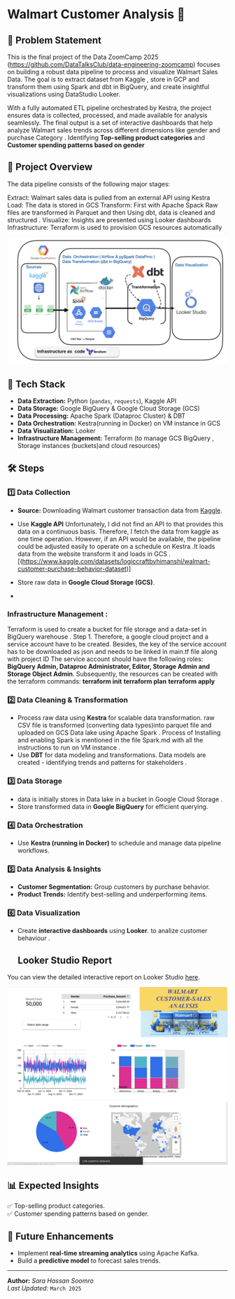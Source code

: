 

# Walmart Customer Analysis 🚀  

## 📖 Problem Statement 
This is the final project of the Data ZoomCamp 2025 (https://github.com/DataTalksClub/data-engineering-zoomcamp) focuses on building a robust data pipeline to process and visualize Walmart Sales Data. The goal is to extract  dataset from Kaggle ,  store in GCP and transform them using Spark and dbt in BigQuery, and create insightful visualizations using DataStudio Looker.

With a fully automated ETL pipeline orchestrated by Kestra, the project ensures data is collected, processed, and made available for analysis seamlessly. The final output is a set of interactive dashboards that help analyze Walmart sales trends across different dimensions like gender and  purchase Category . Identifying  **Top-selling product categories** and **Customer spending patterns based on gender**

 
 
## 📖 Project Overview
The data pipeline consists of the following major stages:

Extract: Walmart sales data is pulled from an external API using Kestra
Load: The data is stored in GCS 
Transform: First with Apache Spack Raw files are transformed in Parquet and then Using dbt, data is cleaned and structured .
Visualize: Insights are presented using Looker  dashboards
Infrastructure: Terraform is used to provision GCS resources automatically


![Project Overview](https://github.com/sara-soomro/Project/blob/main/project-overview.png?raw=true)


## 🔹 Tech Stack  
- **Data Extraction:** Python (`pandas`, `requests`), Kaggle API  
- **Data Storage:** Google BigQuery & Google Cloud Storage (GCS)  
- **Data Processing:** Apache Spark (Dataproc Cluster) & DBT  
- **Data Orchestration:** Kestra(running in Docker) on VM instance in GCS 
- **Data Visualization:** Looker
- **Infrastructure Management:** Terraform (to manage GCS BigQuery , Storage instances (buckets)and cloud resources)

## 🛠 Steps  

### 1️⃣ Data Collection  
- **Source:** Downloading Walmart customer transaction data from [Kaggle](https://www.kaggle.com/).  
- Use **Kaggle API** 
 Unfortunately, I did not find an API to that provides this data on a continuous basis. Therefore, I fetch the data from kaggle as one time operation. However, if an API would be available, the pipeline could be adjusted easily to operate on a schedule on Kestra .It loads data from the website transform it and loads in GCS .
 [(https://www.kaggle.com/datasets/logiccraftbyhimanshi/walmart-customer-purchase-behavior-dataset)]

- Store raw data in **Google Cloud Storage (GCS)**.
- 
###  Infrastructure Management :
Terraform is used to create a  bucket for file storage and a  data-set in  BigQuery warehouse .
Step 1.  Therefore, a google cloud project and a service account have to be created.
Besides, the key of the service account has to be downloaded as json and needs to be linked in main.tf file along with project ID
The service account should have the following roles: **BigQuery Admin, Dataproc Administrator, Editor, Storage Admin and Storage Object Admin**. 
Subsequently, the resources can be created with the terraform commands:
**terraform init**
**terraform plan**
**terraform apply**

### 2️⃣ Data Cleaning & Transformation  
- Process raw data using **Kestra** for scalable data transformation.
  raw CSV file is transformed (converting data types)into parquet file and uploaded on GCS Data lake using  Apache Spark .
  Process of Installing and enabling Spark is mentioned in the file Spark.md with all the instructions to run on VM instance .
- Use **DBT** for data modeling and transformations.
   Data models are created - identifying trends and patterns for stakeholders . 


### 3️⃣ Data Storage  
- data is initially stores in Data lake in a bucket in Google Cloud Storage .
- Store transformed data in **Google BigQuery** for efficient querying.
 

### 4️⃣ Data Orchestration  
- Use **Kestra (running in Docker)** to schedule and manage data pipeline workflows.
  

### 5️⃣ Data Analysis & Insights  
- **Customer Segmentation:** Group customers by purchase behavior.  
- **Product Trends:** Identify best-selling and underperforming items.  

### 6️⃣ Data Visualization  
- Create **interactive dashboards** using **Looker**. to analize customer behaviour .
  ## Looker Studio Report

You can view the detailed interactive report on Looker Studio 
[here](https://lookerstudio.google.com/u/0/reporting/34f3a837-48ab-413a-9c2e-07ab445dbd1e/page/agjDF).

![Data Looker](https://github.com/sara-soomro/Project/blob/main/looker1.png?raw=true)
![Data Looker](https://github.com/sara-soomro/Project/blob/main/looker.png?raw=true)


## 📊 Expected Insights  
✅ Top-selling product categories.  
✅ Customer spending patterns based on gender.  


## 🚀 Future Enhancements  
- Implement **real-time streaming analytics** using Apache Kafka.  
- Build a **predictive model** to forecast sales trends.  

---
**Author:** _Sara Hassan Soomro_  
_Last Updated:_ `March 2025`  


